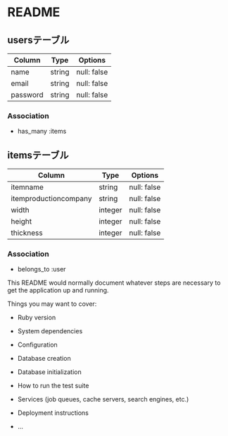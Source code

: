 # README

## usersテーブル
|Column|Type|Options|
|------|----|-------|
|name    |string|null: false|
|email   |string|null: false|
|password|string|null: false|
### Association
- has_many :items


## itemsテーブル
|Column|Type|Options|
|------|----|-------|
|itemname             |string|null: false|
|itemproductioncompany|string|null: false|
|width                |integer|null: false|
|height               |integer|null: false|
|thickness            |integer|null: false|
### Association
- belongs_to :user

This README would normally document whatever steps are necessary to get the
application up and running.

Things you may want to cover:

* Ruby version

* System dependencies

* Configuration

* Database creation

* Database initialization

* How to run the test suite

* Services (job queues, cache servers, search engines, etc.)

* Deployment instructions

* ...

